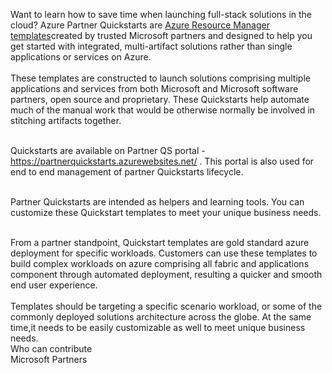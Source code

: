 <font style="Segoe UI">Want to learn how to save time when launching full-stack solutions in the cloud? Azure Partner Quickstarts are <a href="https://docs.microsoft.com/en-us/azure/azure-resource-manager/resource-group-overview">Azure Resource Manager templates</a>created by trusted Microsoft partners and designed to help you get started with integrated, multi-artifact solutions rather than single applications or services on Azure. <br /> <br />
These templates are constructed to launch solutions comprising multiple applications and services from both Microsoft and Microsoft software partners, open source and proprietary. These Quickstarts help automate much of the manual work that would be otherwise normally be involved in stitching artifacts together.<br /> <br />

Quickstarts are available on Partner QS portal -<a href="https://partnerquickstarts.azurewebsites.net/">https://partnerquickstarts.azurewebsites.net/</a> . This portal is also used for end to end management of partner Quickstarts lifecycle.<br /> <br />

Partner Quickstarts are intended as helpers and learning tools. You can customize these Quickstart templates to meet your unique business needs.<br /> <br />

From a partner standpoint, Quickstart templates are gold standard azure deployment for specific workloads. Customers can use these templates to build complex workloads on azure comprising all fabric and applications component through automated deployment, resulting a quicker and smooth end user experience. <br /> <br />
Templates should be targeting a specific scenario workload, or some of the commonly deployed solutions architecture across the globe. At the same time,it needs to be easily customizable as well to meet unique business needs. <br />
<span class="rtxt">Who can contribute</span><br>
Microsoft Partners
</font>

